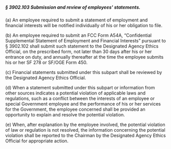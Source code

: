 ##### § 3902.103 Submission and review of employees' statements. #####

(a) An employee required to submit a statement of employment and financial interests will be notified individually of his or her obligation to file.

(b) An employee required to submit an FCC Form A54A, “Confidential Supplemental Statement of Employment and Financial Interests” pursuant to § 3902.102 shall submit such statement to the Designated Agency Ethics Official, on the prescribed form, not later than 30 days after his or her entrance on duty, and annually thereafter at the time the employee submits his or her SF 278 or SF/OGE Form 450.

(c) Financial statements submitted under this subpart shall be reviewed by the Designated Agency Ethics Official.

(d) When a statement submitted under this subpart or information from other sources indicates a potential violation of applicable laws and regulations, such as a conflict between the interests of an employee or special Government employee and the performance of his or her services for the Government, the employee concerned shall be provided an opportunity to explain and resolve the potential violation.

(e) When, after explanation by the employee involved, the potential violation of law or regulation is not resolved, the information concerning the potential violation shall be reported to the Chairman by the Designated Agency Ethics Official for appropriate action.